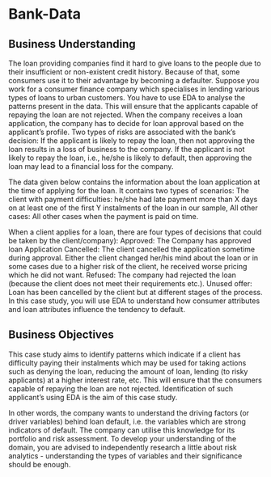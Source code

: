 # Bank-Data
## **Business Understanding**
The loan providing companies find it hard to give loans to the people due to their insufficient or non-existent credit history. Because of that, some consumers use it to their advantage by becoming a defaulter. Suppose you work for a consumer finance company which specialises in lending various types of loans to urban customers. You have to use EDA to analyse the patterns present in the data. This will ensure that the applicants capable of repaying the loan are not rejected.
When the company receives a loan application, the company has to decide for loan approval based on the applicant’s profile. Two types of risks are associated with the bank’s decision:
If the applicant is likely to repay the loan, then not approving the loan results in a loss of business to the company.
If the applicant is not likely to repay the loan, i.e., he/she is likely to default, then approving the loan may lead to a financial loss for the company.
 
The data given below contains the information about the loan application at the time of applying for the loan. It contains two types of scenarios:
The client with payment difficulties: he/she had late payment more than X days on at least one of the first Y instalments of the loan in our sample,
All other cases: All other cases when the payment is paid on time.
 
When a client applies for a loan, there are four types of decisions that could be taken by the client/company):
Approved: The Company has approved loan Application
Cancelled: The client cancelled the application sometime during approval. Either the client changed her/his mind about the loan or in some cases due to a higher risk of the client, he received worse pricing which he did not want.
Refused: The company had rejected the loan (because the client does not meet their requirements etc.).
Unused offer:  Loan has been cancelled by the client but at different stages of the process. 
In this case study, you will use EDA to understand how consumer attributes and loan attributes influence the tendency to default.
## **Business Objectives**
This case study aims to identify patterns which indicate if a client has difficulty paying their instalments which may be used for taking actions such as denying the loan, reducing the amount of loan, lending (to risky applicants) at a higher interest rate, etc. This will ensure that the consumers capable of repaying the loan are not rejected. Identification of such applicant’s using EDA is the aim of this case study.
 
In other words, the company wants to understand the driving factors (or driver variables) behind loan default, i.e. the variables which are strong indicators of default.  The company can utilise this knowledge for its portfolio and risk assessment.
To develop your understanding of the domain, you are advised to independently research a little about risk analytics - understanding the types of variables and their significance should be enough.
